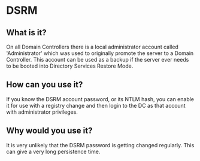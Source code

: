 # DSRM
## What is it?
On all Domain Controllers there is a local administrator account called 'Administrator' which was used to originally promote the server to a Domain Controller. This account can be used as a backup if the server ever needs to be booted into Directory Services Restore Mode.

## How can you use it?
If you know the DSRM account password, or its NTLM hash, you can enable it for use with a registry change and then login to the DC as that account with administrator privileges.

## Why would you use it?
It is very unlikely that the DSRM password is getting changed regularly. This can give a very long persistence time.